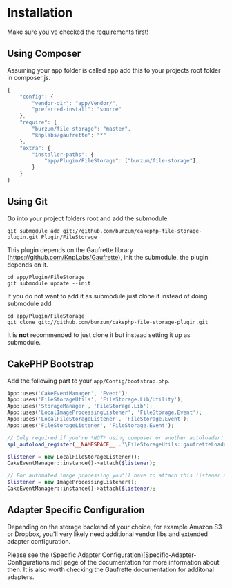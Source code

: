 Installation
============

Make sure you've checked the [requirements](Requirements.md) first!

Using Composer
--------------

Assuming your app folder is called app add this to your projects root folder in composer.js.

```js
{
	"config": {
		"vendor-dir": "app/Vendor/",
		"preferred-install": "source"
	},
	"require": {
		"burzum/file-storage": "master",
		"knplabs/gaufrette": "*"
	},
	"extra": {
		"installer-paths": {
			"app/Plugin/FileStorage": ["burzum/file-storage"],
		}
	}
}
```

Using Git
---------

Go into your project folders root and add the submodule.

	git submodule add git://github.com/burzum/cakephp-file-storage-plugin.git Plugin/FileStorage

This plugin depends on the Gaufrette library (https://github.com/KnpLabs/Gaufrette), init the submodule, the plugin depends on it.

	cd app/Plugin/FileStorage
	git submodule update --init

If you do not want to add it as submodule just clone it instead of doing submodule add

	cd app/Plugin/FileStorage
	git clone git://github.com/burzum/cakephp-file-storage-plugin.git

It is **not** recommended to just clone it but instead setting it up as submodule.

CakePHP Bootstrap
-----------------

Add the following part to your ```app/Config/bootstrap.php```.

```php
App::uses('CakeEventManager', 'Event');
App::uses('FileStorageUtils', 'FileStorage.Lib/Utility');
App::uses('StorageManager', 'FileStorage.Lib');
App::uses('LocalImageProcessingListener', 'FileStorage.Event');
App::uses('LocalFileStorageListener', 'FileStorage.Event');
App::uses('FileStorageListener', 'FileStorage.Event');

// Only required if you're *NOT* using composer or another autoloader!
spl_autoload_register(__NAMESPACE__ .'\FileStorageUtils::gaufretteLoader');

$listener = new LocalFileStorageListener();
CakeEventManager::instance()->attach($listener);

// For automated image processing you'll have to attach this listener as well
$listener = new ImageProcessingListener();
CakeEventManager::instance()->attach($listener);
```

Adapter Specific Configuration
------------------------------

Depending on the storage backend of your choice, for example Amazon S3 or Dropbox, you'll very likely need additional vendor libs and extended adapter configuration.

Please see the (Specific Adapter Configuration)[Specific-Adapter-Configurations.md] page of the documentation for more information about then. It is also worth checking the Gaufrette documentation for additonal adapters.